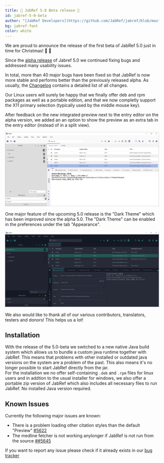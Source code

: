 ```yaml
---
title: 🎄 JabRef 5.0 Beta release 🎄
id: jabref-5-0-beta
author: "[JabRef Developers](https://github.com/JabRef/jabref/blob/master/DEVELOPERS)" 
bg: jabref-font
color: white
---
```


We are proud to announce the release of the first beta of JabRef 5.0 just in time for Christmas! 🚀 🎄

Since the [alpha release](http://blog.jabref.org/#august-27-2019-%E2%80%93-jabcon-2019-jabref-5-0-alpha-release) of Jabref 5.0 we continued fixing bugs and addressed many usability issues.

In total, more than 40 major bugs have been fixed so that JabRef is now more stable and performs better than the previously released alpha.
As usually, the [Changelog](https://github.com/JabRef/jabref/blob/v5.0-beta/CHANGELOG.md) contains a detailed list of all changes.

Our Linux users will surely be happy that we finally offer deb and rpm packages as well as a portable edition, and that we now completly support the X11 primary selection (typically used by the middle mouse key). 

After feedback on the new integrated preview next to the entry editor on the alpha version, we added an an option to show the preview as an extra tab in the entry editor (instead of in a split view).

![image: Screenshot JabRef 5.0 Alpha with Dark Theme](/img/jabref-preview-tab.png)

One major feature of the upcoming 5.0 release is the "Dark Theme" which has been improved since the alpha 5.0. The "Dark Theme" can be enabled in the preferences under the tab "Appearance".

![image: Screenshot JabRef 5.0 Alpha with Dark Theme](/img/jabref-dark-theme.png)

We also would like to thank all of our various contributors, translators, testers and donors! This helps us a lot! 

## Installation

With the release of the 5.0-beta we switched to a new native Java build system which allows us to bundle a custom java runtime together with JabRef. This means that problems with other installed or outdated java versions on the system are a problem of the past. This also means it's no longer possible to start JabRef directly from the jar.  
For the installation we no offer self-containing `.deb` and `.rpm` files for linux users and in addtion to the usual installer for windows, we also offer a portable zip version of JabRef which also includes all necessary files to run JabRef. No installed Java version required.

## Known Issues

Currently the following major issues are known: 
* There is a problem loading other citation styles than the default "Preview" [#5622](https://github.com/JabRef/jabref/issues/5622)
* The medline fetcher is not working anylonger if JabRef is not run from the source [##5645](https://github.com/JabRef/jabref/issues/5645)

If you want to report any issue please check if it already exists in our [bug tracker](https://github.com/JabRef/jabref/issues)



